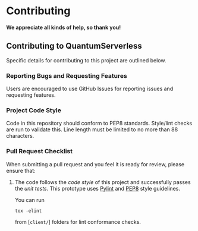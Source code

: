 # Contributing

**We appreciate all kinds of help, so thank you!**

## Contributing to QuantumServerless

Specific details for contributing to this project are outlined below.

### Reporting Bugs and Requesting Features

Users are encouraged to use GitHub Issues for reporting issues and requesting features.

### Project Code Style

Code in this repository should conform to PEP8 standards. Style/lint checks are run to validate this. Line length must be limited to no more than 88 characters.

### Pull Request Checklist

When submitting a pull request and you feel it is ready for review,
please ensure that:

1. The code follows the _code style_ of this project and successfully
   passes the _unit tests_. This prototype uses [Pylint](https://www.pylint.org) and
   [PEP8](https://www.python.org/dev/peps/pep-0008) style guidelines.

   You can run
   ```shell script
   tox -elint
   ```
   from [`client/`] folders for lint conformance checks.
